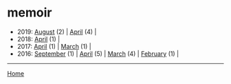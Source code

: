 # memoir

  * 2019: 
      [August](./memoir-2019-08.md) (2) | 
      [April](./memoir-2019-04.md) (4) | 
  * 2018: 
      [April](./memoir-2018-04.md) (1) | 
  * 2017: 
      [April](./memoir-2017-04.md) (1) | 
      [March](./memoir-2017-03.md) (1) | 
  * 2016: 
      [September](./memoir-2016-09.md) (1) | 
      [April](./memoir-2016-04.md) (5) | 
      [March](./memoir-2016-03.md) (4) | 
      [February](./memoir-2016-02.md) (1) | 

----

[Home](../)
